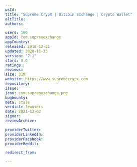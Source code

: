 ```yaml
---
wsId: 
title: "Supreme CrypX | Bitcoin Exchange | Crypto Wallet"
altTitle: 
authors:

users: 100
appId: com.supremexchange
appCountry: 
released: 2018-12-21
updated: 2020-11-23
version: "2.1"
stars: 0.0
ratings: 
reviews: 
size: 31M
website: https://www.supremecrypx.com
repository: 
issue: 
icon: com.supremexchange.png
bugbounty: 
meta: stale
verdict: fewusers
date: 2021-12-03
signer: 
reviewArchive:

providerTwitter: 
providerLinkedIn: 
providerFacebook: 
providerReddit: 

redirect_from:

---
```


